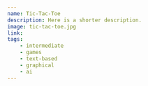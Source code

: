 ```yaml
---
name: Tic-Tac-Toe
description: Here is a shorter description.
image: tic-tac-toe.jpg
link:
tags:
    - intermediate
    - games
    - text-based
    - graphical
    - ai
---
```

